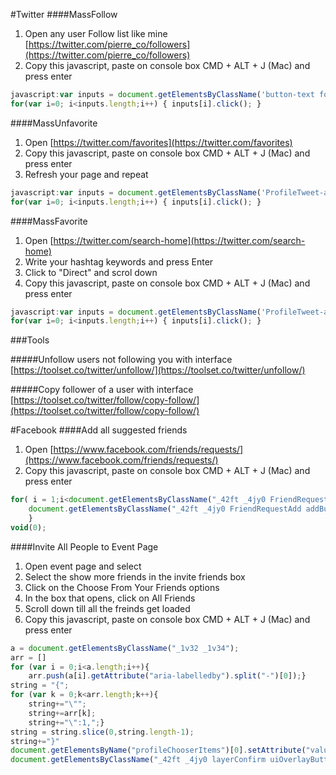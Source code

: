 #Twitter
####MassFollow

1. Open any user Follow list like mine [https://twitter.com/pierre_co/followers](https://twitter.com/pierre_co/followers)
2. Copy this javascript, paste on console box CMD + ALT + J (Mac) and press enter 

```javascript
javascript:var inputs = document.getElementsByClassName('button-text follow-text'); 
for(var i=0; i<inputs.length;i++) { inputs[i].click(); }
```

####MassUnfavorite

1. Open [https://twitter.com/favorites](https://twitter.com/favorites)
2. Copy this javascript, paste on console box CMD + ALT + J (Mac) and press enter 
3. Refresh your page and repeat


```javascript
javascript:var inputs = document.getElementsByClassName('ProfileTweet-actionButtonUndo js-actionFavorite'); 
for(var i=0; i<inputs.length;i++) { inputs[i].click(); }
```

####MassFavorite

1. Open [https://twitter.com/search-home](https://twitter.com/search-home)
2. Write your hashtag keywords and press Enter
3. Click to "Direct" and scrol down
4. Copy this javascript, paste on console box CMD + ALT + J (Mac) and press enter 

```javascript
javascript:var inputs = document.getElementsByClassName('ProfileTweet-actionButton js-actionButton js-actionFavorite'); 
for(var i=0; i<inputs.length;i++) { inputs[i].click(); }
```

###Tools

#####Unfollow users not following you with interface
[https://toolset.co/twitter/unfollow/](https://toolset.co/twitter/unfollow/)


#####Copy follower of a user with interface
[https://toolset.co/twitter/follow/copy-follow/](https://toolset.co/twitter/follow/copy-follow/)

#Facebook
####Add all suggested friends

1. Open [https://www.facebook.com/friends/requests/](https://www.facebook.com/friends/requests/)
2. Copy this javascript, paste on console box CMD + ALT + J (Mac) and press enter 

```javascript
for( i = 1;i<document.getElementsByClassName("_42ft _4jy0 FriendRequestAdd addButton _4jy3 _517h _51sy").length;i++){
    document.getElementsByClassName("_42ft _4jy0 FriendRequestAdd addButton _4jy3 _517h _51sy")[i].click();
    }
void(0);
```

####Invite All People to Event Page

1. Open event page and select
2. Select the show more friends in the invite friends box
3. Click on the Choose From Your Friends options
4. In the box that opens, click on All Friends
5. Scroll down till all the freinds get loaded
6. Copy this javascript, paste on console box CMD + ALT + J (Mac) and press enter 

```javascript
a = document.getElementsByClassName("_1v32 _1v34");
arr = []
for (var i = 0;i<a.length;i++){
	arr.push(a[i].getAttribute("aria-labelledby").split("-")[0]);}
string = "{";
for (var k = 0;k<arr.length;k++){
	string+="\"";
	string+=arr[k];
	string+="\":1,";}
string = string.slice(0,string.length-1);
string+="}"
document.getElementsByName("profileChooserItems")[0].setAttribute("value",string);
document.getElementsByClassName("_42ft _4jy0 layerConfirm uiOverlayButton _4jy3 _4jy1 selected _51sy")[0].click();
```

